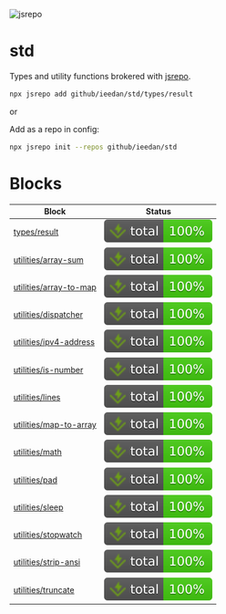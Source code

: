 <!-- can't merge if it's not passing -->
![jsrepo](https://jsrepo.dev/badges/build/passing.svg)

# std

Types and utility functions brokered with [jsrepo](https://jsrepo.dev).

```bash
npx jsrepo add github/ieedan/std/types/result
```

or

Add as a repo in config:

```bash
npx jsrepo init --repos github/ieedan/std
```

# Blocks

| Block                                                                                                   | Status                                                                                           |
| ------------------------------------------------------------------------------------------------------- | ------------------------------------------------------------------------------------------------ |
| [types/result](https://ieedan.github.io/std/classes/types_result.Result.html)                           | ![Tests](https://raw.githubusercontent.com/ieedan/std/refs/heads/main/badges/coverage-total.svg) |
| [utilities/array-sum](https://ieedan.github.io/std/functions/utilities_array_sum.arraySum.html)         | ![Tests](https://raw.githubusercontent.com/ieedan/std/refs/heads/main/badges/coverage-total.svg) |
| [utilities/array-to-map](https://ieedan.github.io/std/functions/utilities_array_to_map.arrayToMap.html) | ![Tests](https://raw.githubusercontent.com/ieedan/std/refs/heads/main/badges/coverage-total.svg) |
| [utilities/dispatcher](https://ieedan.github.io/std/types/utilities_dispatcher.Dispatcher.html)         | ![Tests](https://raw.githubusercontent.com/ieedan/std/refs/heads/main/badges/coverage-total.svg) |
| [utilities/ipv4-address](https://ieedan.github.io/std/modules/utilities_ipv4_address.html)              | ![Tests](https://raw.githubusercontent.com/ieedan/std/refs/heads/main/badges/coverage-total.svg) |
| [utilities/is-number](https://ieedan.github.io/std/functions/utilities_is_number.isNumber.html)         | ![Tests](https://raw.githubusercontent.com/ieedan/std/refs/heads/main/badges/coverage-total.svg) |
| [utilities/lines](https://ieedan.github.io/std/functions/utilities_lines.html)                          | ![Tests](https://raw.githubusercontent.com/ieedan/std/refs/heads/main/badges/coverage-total.svg) |
| [utilities/map-to-array](https://ieedan.github.io/std/functions/utilities_map_to_array.mapToArray.html) | ![Tests](https://raw.githubusercontent.com/ieedan/std/refs/heads/main/badges/coverage-total.svg) |
| [utilities/math](https://ieedan.github.io/std/modules/utilities_math.html)                              | ![Tests](https://raw.githubusercontent.com/ieedan/std/refs/heads/main/badges/coverage-total.svg) |
| [utilities/pad](https://ieedan.github.io/std/functions/utilities_pad.leftPad.html)                      | ![Tests](https://raw.githubusercontent.com/ieedan/std/refs/heads/main/badges/coverage-total.svg) |
| [utilities/sleep](https://ieedan.github.io/std/functions/utilities_sleep.sleep.html)                    | ![Tests](https://raw.githubusercontent.com/ieedan/std/refs/heads/main/badges/coverage-total.svg) |
| [utilities/stopwatch](https://ieedan.github.io/std/types/utilities_stopwatch.Stopwatch.html)            | ![Tests](https://raw.githubusercontent.com/ieedan/std/refs/heads/main/badges/coverage-total.svg) |
| [utilities/strip-ansi](https://ieedan.github.io/std/functions/utilities_strip_ansi.stripAsni.html)      | ![Tests](https://raw.githubusercontent.com/ieedan/std/refs/heads/main/badges/coverage-total.svg) |
| [utilities/truncate](https://ieedan.github.io/std/functions/utilities_truncate.truncate.html)           | ![Tests](https://raw.githubusercontent.com/ieedan/std/refs/heads/main/badges/coverage-total.svg) |
